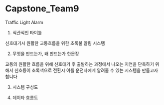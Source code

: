 # Capstone_Team9
Traffic Light Alarm

1. 직관적인 타이틀

  신호대기시 원활한 교통흐름을 위한 초록불 알림 시스템
  
2. 무엇을 만드는가, 왜 만드는가 한문장

  교통의 원활한 흐름을 위해 신호대기 후 출발하는 과정에서 나오는 지연을 단축하기 위해서 신호등이 초록색으로 전환시 이를 운전자에게
  알려줄 수 있는 시스템을 만들고자 합니다
  
3. 시스템 구성도
  
4. 데이타 흐름도
